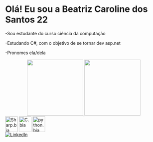 # Olá! Eu sou a Beatriz Caroline dos Santos 22 
-Sou estudante do curso ciência da computação

-Estudando C#, com o objetivo de se tornar  dev asp.net

-Pronomes ela/dela
<div align="center">
  <a href="https://github.com/Beatrizcsantos22">
    <img height="180em" src="https://github-readme-stats.vercel.app/api?username=Beatrizcsantos22&show_icons=true&theme=cobalt&include_all_commits=false&count_private=false"/>
    <img height="180em" src="https://github-readme-stats.vercel.app/api/top-langs/?username=Beatrizcsantos22&layout=compact&langs_count=7&theme=cobalt"/>
  </a>
</div>

<div style="display: inline-block">
  <img align="center" alt="Sharp.bia" height="50" width="40" src="https://devicon-website.vercel.app/api/csharp/original.svg">
  <img align="center" alt="C.bia" height="50" width="40" src="https://devicon-website.vercel.app/api/c/original.svg">
  <img align="center" alt="python.bia" height="50" width="40" src="https://devicon-website.vercel.app/api/python/original.svg">
   
</div>

<div>
   <a href="AQUI VAI O LINK DO LINKEDIN" target="_blank">
    <img src="https://img.shields.io/badge/-LinkedIn-%230077B5?style=for-the-badge&logo=linkedin&logoColor=white" alt="LinkedIn">
  </a>
</div>

            
          












